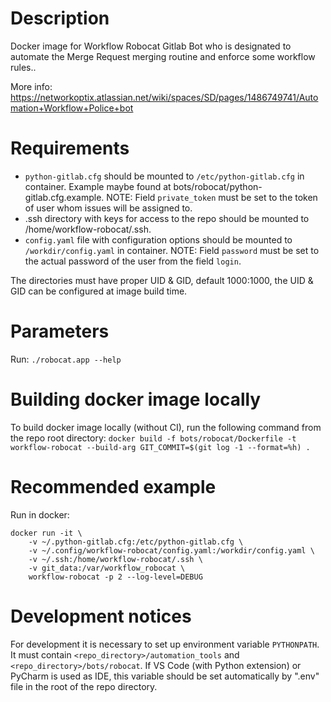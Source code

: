 # Description
Docker image for Workflow Robocat Gitlab Bot who is designated to automate the Merge Request merging
routine and enforce some workflow rules..

More info: https://networkoptix.atlassian.net/wiki/spaces/SD/pages/1486749741/Automation+Workflow+Police+bot

# Requirements
  - `python-gitlab.cfg` should be mounted to `/etc/python-gitlab.cfg` in container.
Example maybe found at bots/robocat/python-gitlab.cfg.example.
NOTE: Field `private_token` must be set to the token of user whom issues will be assigned to.
- .ssh directory with keys for access to the repo should be mounted to
/home/workflow-robocat/.ssh.
- `config.yaml` file with configuration options should be mounted to `/workdir/config.yaml` in
container.
NOTE: Field `password` must be set to the actual password of the user from the field `login`.

The directories must have proper UID & GID, default 1000:1000,
the UID & GID can be configured at image build time.

# Parameters
Run: `./robocat.app --help`

# Building docker image locally
To build docker image locally (without CI), run the following command from the repo root directory:
`docker build -f bots/robocat/Dockerfile -t workflow-robocat --build-arg GIT_COMMIT=$(git log -1 --format=%h) .`

# Recommended example
Run in docker:

```
docker run -it \
    -v ~/.python-gitlab.cfg:/etc/python-gitlab.cfg \
    -v ~/.config/workflow-robocat/config.yaml:/workdir/config.yaml \
    -v ~/.ssh:/home/workflow-robocat/.ssh \
    -v git_data:/var/workflow_robocat \
    workflow-robocat -p 2 --log-level=DEBUG
```

# Development notices
For development it is necessary to set up environment variable `PYTHONPATH`. It must contain
`<repo_directory>/automation_tools` and `<repo_directory>/bots/robocat`. If VS Code (with Python
extension) or PyCharm is used as IDE, this variable should be set automatically by ".env" file in
the root of the repo directory.
